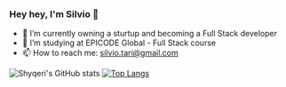### Hey hey, I'm Silvio  👋

- 🔭 I’m currently owning a sturtup and becoming a Full Stack developer
- 🌱 I’m studying at EPICODE Global - Full Stack course
- 📫 How to reach me: silvio.tari@gmail.com


![Shyqeri's GitHub stats](https://github-readme-stats.vercel.app/api?username=ShyqeriTari&theme=chartreuse-dark&show_icons=true)
[![Top Langs](https://github-readme-stats.vercel.app/api/top-langs/?username=ShyqeriTari&langs_count=8&theme=chartreuse-dark)](https://github.com/ShyqeriTari/github-readme-stats)


